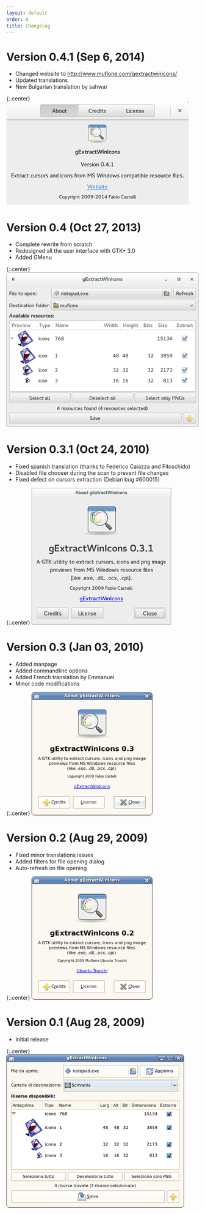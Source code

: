 ```yaml
---
layout: default
order: 6
title: Changelog
---
```

# Version 0.4.1 (Sep 6, 2014)

* Changed website to http://www.muflone.com/gextractwinicons/
* Updated translations
* New Bulgarian translation by sahwar

{:.center}
![About dialog for gExtractWinIcons 0.4.1](/resources/gextractwinicons/archive/0.4.1/english/about.png)

# Version 0.4 (Oct 27, 2013)

* Complete rewrite from scratch
* Redesigned all the user interface with GTK+ 3.0
* Added GMenu

{:.center}
![Main window for gExtractWinIcons 0.4](/resources/gextractwinicons/archive/0.4/english/main.png)

# Version 0.3.1 (Oct 24, 2010)

* Fixed spanish translation (thanks to Federico Caiazza and Fitoschido)
* Disabled file chooser during the scan to prevent file changes
* Fixed defect on cursors extraction (Debian bug #600015)

{:.center}
![About dialog for gExtractWinIcons 0.3.1](/resources/gextractwinicons/archive/0.3.1/english/about.png)

# Version 0.3 (Jan 03, 2010)

* Added manpage
* Added commandline options
* Added French translation by Emmanuel
* Minor code modifications

{:.center}
![About dialog for gExtractWinIcons 0.3](/resources/gextractwinicons/archive/0.3/english/about.png)

# Version 0.2 (Aug 29, 2009)

* Fixed minor translations issues
* Added filters for file opening dialog
* Auto-refresh on file opening

{:.center}
![About dialog for gExtractWinIcons 0.2](/resources/gextractwinicons/archive/0.2/english/about.png)

# Version 0.1 (Aug 28, 2009)

* Initial release

{:.center}
![Main window for gExtractWinIcons 0.1](/resources/gextractwinicons/archive/0.1/english/main.png)